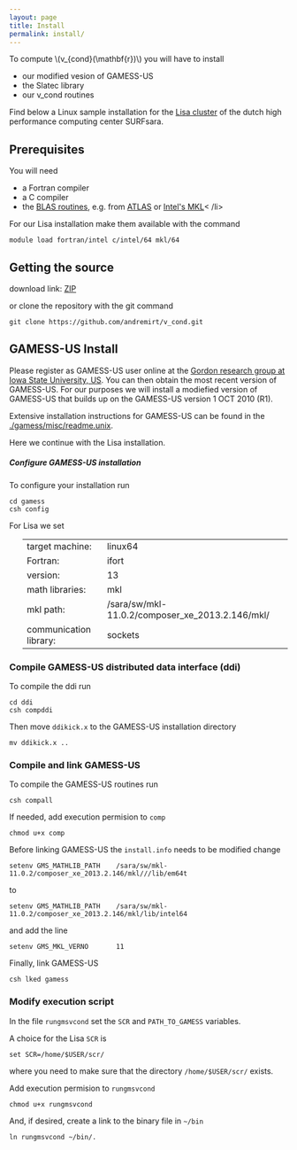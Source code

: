 ```yaml
---
layout: page
title: Install
permalink: install/
---
```


To compute \\(v_{cond}(\mathbf{r})\\) you will have to install

<ul>
  <li>our modified vesion of GAMESS-US</li>
  <li>the Slatec library</li>
  <li>our v_cond routines</li>
</ul>

Find below a Linux sample installation for the <a href="https://surfsara.nl/systems/lisa">Lisa cluster</a> of the dutch high performance computing center SURFsara.

<h2>Prerequisites</h2>

You will need

<ul>
  <li>a Fortran compiler</li>
  <li>a C compiler</li>
  <li>the <a href="http://www.netlib.org/blas/">BLAS routines</a>, e.g. from <a  href="http://math-atlas.sourceforge.net/">ATLAS</a> or <a href="https://software.intel.com/en-us/intel-mkl">Intel's MKL</a>< /li>
</ul>

For our Lisa installation make them available with the command

<pre>
<code class="lb">module load fortran/intel c/intel/64 mkl/64</code>
</pre>

<h2>Getting the source</h2>
download link: <a href="https://github.com/andremirt/v_cond/archive/master.zip">ZIP</a> 

or clone the repository with the git command

<pre>
<code class="lb">git clone https://github.com/andremirt/v_cond.git</code>
</pre>

<h2>GAMESS-US Install</h2>

Please register as GAMESS-US user online at the <a href="http://www.msg.ameslab.gov/gamess/License_Agreement.html">Gordon research group at Iowa State University, US</a>. You can then obtain the most recent version of GAMESS-US. For our purposes we will install a modiefied version of GAMESS-US that builds up on the GAMESS-US version 1 OCT 2010 (R1).

Extensive installation instructions for GAMESS-US can be found in the <a href="https://github.com/andremirt/v_cond/blob/master/gamess/misc/readme.unix">./gamess/misc/readme.unix</a>.

Here we continue with the Lisa installation. 

<h5>Configure GAMESS-US installation</h5>

To configure your installation run
<pre>
<code  class="language-bash" data-lang="bash">cd gamess
csh config</code>
</pre>

For Lisa we set
<ul>
<table>
  <tr>
    <td>target machine:</td>
    <td>linux64</td>
  </tr>
  <tr>
    <td>Fortran:</td>
    <td>ifort</td>
  </tr>
  <tr>
    <td>version:</td>
    <td>13</td>
  </tr>
  <tr>
    <td>math libraries:</td>
    <td>mkl</td>
  </tr>
  <tr>
    <td>mkl path:</td>
    <td>/sara/sw/mkl-11.0.2/composer_xe_2013.2.146/mkl/</td>
  </tr>
  <tr>
    <td>communication library:</td>
    <td>sockets</td>
  </tr>
</table>
</ul>

<h3>Compile GAMESS-US distributed data interface (ddi)</h3>

To compile the ddi run
<pre>
<code  class="language-bash" data-lang="bash">cd ddi
csh compddi</code>
</pre>
Then move <code>ddikick.x</code> to the GAMESS-US installation directory
<pre>
<code  class="language-bash" data-lang="bash">mv ddikick.x ..</code>
</pre>

<h3>Compile and link GAMESS-US</h3>

To compile the GAMESS-US routines run
<pre>
<code  class="language-bash" data-lang="bash">csh compall</code>
</pre>

If needed, add execution permision to <code>comp</code>
<pre>
<code  class="language-bash" data-lang="bash">chmod u+x comp</code>
</pre>

Before linking GAMESS-US the <code>install.info</code> needs to be modified
change 
<pre>
<code  class="language-bash" data-lang="bash">setenv GMS_MATHLIB_PATH    /sara/sw/mkl-11.0.2/composer_xe_2013.2.146/mkl///lib/em64t</code>
</pre>
to
<pre>
<code  class="language-bash" data-lang="bash">setenv GMS_MATHLIB_PATH    /sara/sw/mkl-11.0.2/composer_xe_2013.2.146/mkl/lib/intel64</code>
</pre>
and add the line
<pre>
<code  class="language-bash" data-lang="bash">setenv GMS_MKL_VERNO       11</code>
</pre>
Finally, link GAMESS-US
<pre>
<code  class="language-bash" data-lang="bash">csh lked gamess</code>
</pre>

<h3>Modify execution script</h3>

In the file <code>rungmsvcond</code> set the <code>SCR</code> and <code>PATH_TO_GAMESS</code> variables.

A choice for the Lisa <code>SCR</code> is
<pre>
<code  class="language-bash" data-lang="bash">set SCR=/home/$USER/scr/</code>
</pre>

where you need to make sure that the directory <code>/home/$USER/scr/</code> exists.

Add execution permision to <code>rungmsvcond</code>
<pre>
<code  class="language-bash" data-lang="bash">chmod u+x rungmsvcond</code>
</pre>

And, if desired, create a link to the binary file in <code>~/bin</code>
<pre>
<code  class="language-bash" data-lang="bash">ln rungmsvcond ~/bin/.</code>
</pre>

